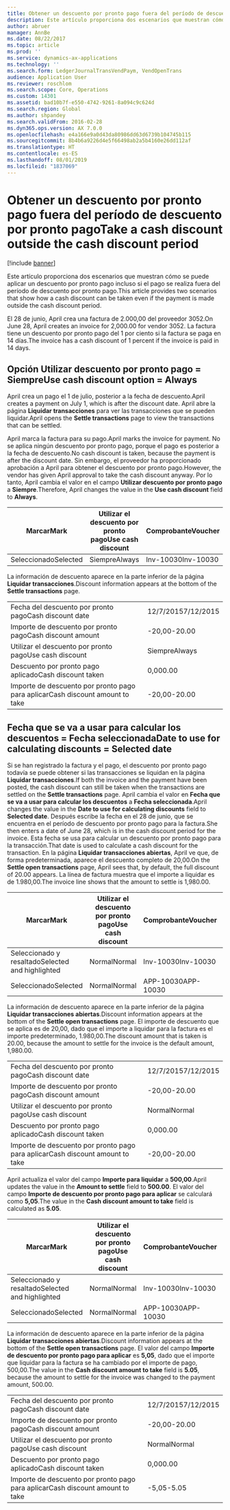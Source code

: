 ```yaml
---
title: Obtener un descuento por pronto pago fuera del período de descuento por pronto pago
description: Este artículo proporciona dos escenarios que muestran cómo se puede aplicar un descuento por pronto pago incluso si el pago se realiza fuera del período de descuento por pronto pago.
author: abruer
manager: AnnBe
ms.date: 08/22/2017
ms.topic: article
ms.prod: ''
ms.service: dynamics-ax-applications
ms.technology: ''
ms.search.form: LedgerJournalTransVendPaym, VendOpenTrans
audience: Application User
ms.reviewer: roschlom
ms.search.scope: Core, Operations
ms.custom: 14301
ms.assetid: bad10b7f-e550-4742-9261-8a094c9c624d
ms.search.region: Global
ms.author: shpandey
ms.search.validFrom: 2016-02-28
ms.dyn365.ops.version: AX 7.0.0
ms.openlocfilehash: e4a166e9a0d43da80986dd63d6739b104745b115
ms.sourcegitcommit: 8b4b6a9226d4e5f66498ab2a5b4160e26dd112af
ms.translationtype: HT
ms.contentlocale: es-ES
ms.lasthandoff: 08/01/2019
ms.locfileid: "1837069"
---
```

# <a name="take-a-cash-discount-outside-the-cash-discount-period"></a><span data-ttu-id="f107b-103">Obtener un descuento por pronto pago fuera del período de descuento por pronto pago</span><span class="sxs-lookup"><span data-stu-id="f107b-103">Take a cash discount outside the cash discount period</span></span>

[!include [banner](../includes/banner.md)]

<span data-ttu-id="f107b-104">Este artículo proporciona dos escenarios que muestran cómo se puede aplicar un descuento por pronto pago incluso si el pago se realiza fuera del período de descuento por pronto pago.</span><span class="sxs-lookup"><span data-stu-id="f107b-104">This article provides two scenarios that show how a cash discount can be taken even if the payment is made outside the cash discount period.</span></span>

<span data-ttu-id="f107b-105">El 28 de junio, April crea una factura de 2.000,00 del proveedor 3052.</span><span class="sxs-lookup"><span data-stu-id="f107b-105">On June 28, April creates an invoice for 2,000.00 for vendor 3052.</span></span> <span data-ttu-id="f107b-106">La factura tiene un descuento por pronto pago del 1 por ciento si la factura se paga en 14 días.</span><span class="sxs-lookup"><span data-stu-id="f107b-106">The invoice has a cash discount of 1 percent if the invoice is paid in 14 days.</span></span>

## <a name="use-cash-discount-option--always"></a><span data-ttu-id="f107b-107">Opción Utilizar descuento por pronto pago = Siempre</span><span class="sxs-lookup"><span data-stu-id="f107b-107">Use cash discount option = Always</span></span>
<span data-ttu-id="f107b-108">April crea un pago el 1 de julio, posterior a la fecha de descuento.</span><span class="sxs-lookup"><span data-stu-id="f107b-108">April creates a payment on July 1, which is after the discount date.</span></span> <span data-ttu-id="f107b-109">April abre la página **Liquidar transacciones** para ver las transacciones que se pueden liquidar.</span><span class="sxs-lookup"><span data-stu-id="f107b-109">April opens the **Settle transactions** page to view the transactions that can be settled.</span></span> 

<span data-ttu-id="f107b-110">April marca la factura para su pago.</span><span class="sxs-lookup"><span data-stu-id="f107b-110">April marks the invoice for payment.</span></span> <span data-ttu-id="f107b-111">No se aplica ningún descuento por pronto pago, porque el pago es posterior a la fecha de descuento.</span><span class="sxs-lookup"><span data-stu-id="f107b-111">No cash discount is taken, because the payment is after the discount date.</span></span> <span data-ttu-id="f107b-112">Sin embargo, el proveedor ha proporcionado aprobación a April para obtener el descuento por pronto pago.</span><span class="sxs-lookup"><span data-stu-id="f107b-112">However, the vendor has given April approval to take the cash discount anyway.</span></span> <span data-ttu-id="f107b-113">Por lo tanto, April cambia el valor en el campo **Utilizar descuento por pronto pago** a **Siempre**.</span><span class="sxs-lookup"><span data-stu-id="f107b-113">Therefore, April changes the value in the **Use cash discount** field to **Always**.</span></span>

| <span data-ttu-id="f107b-114">Marcar</span><span class="sxs-lookup"><span data-stu-id="f107b-114">Mark</span></span>     | <span data-ttu-id="f107b-115">Utilizar el descuento por pronto pago</span><span class="sxs-lookup"><span data-stu-id="f107b-115">Use cash discount</span></span> | <span data-ttu-id="f107b-116">Comprobante</span><span class="sxs-lookup"><span data-stu-id="f107b-116">Voucher</span></span>   | <span data-ttu-id="f107b-117">Cuenta</span><span class="sxs-lookup"><span data-stu-id="f107b-117">Account</span></span> | <span data-ttu-id="f107b-118">Fecha del descuento por pronto pago</span><span class="sxs-lookup"><span data-stu-id="f107b-118">Cash discount date</span></span> | <span data-ttu-id="f107b-119">Fecha de vencimiento</span><span class="sxs-lookup"><span data-stu-id="f107b-119">Due date</span></span>  | <span data-ttu-id="f107b-120">Factura</span><span class="sxs-lookup"><span data-stu-id="f107b-120">Invoice</span></span> | <span data-ttu-id="f107b-121">Importe en divisa de la transacción</span><span class="sxs-lookup"><span data-stu-id="f107b-121">Amount in transaction currency</span></span> | <span data-ttu-id="f107b-122">Divisa</span><span class="sxs-lookup"><span data-stu-id="f107b-122">Currency</span></span> | <span data-ttu-id="f107b-123">Importe para liquidar</span><span class="sxs-lookup"><span data-stu-id="f107b-123">Amount to settle</span></span> |
|----------|-------------------|-----------|---------|--------------------|-----------|---------|--------------------------------|----------|------------------|
| <span data-ttu-id="f107b-124">Seleccionado</span><span class="sxs-lookup"><span data-stu-id="f107b-124">Selected</span></span> | <span data-ttu-id="f107b-125">Siempre</span><span class="sxs-lookup"><span data-stu-id="f107b-125">Always</span></span>            | <span data-ttu-id="f107b-126">Inv-10030</span><span class="sxs-lookup"><span data-stu-id="f107b-126">Inv-10030</span></span> | <span data-ttu-id="f107b-127">3052</span><span class="sxs-lookup"><span data-stu-id="f107b-127">3052</span></span>    | <span data-ttu-id="f107b-128">28/6/2015</span><span class="sxs-lookup"><span data-stu-id="f107b-128">6/28/2015</span></span>          | <span data-ttu-id="f107b-129">12/7/2015</span><span class="sxs-lookup"><span data-stu-id="f107b-129">7/12/2015</span></span> | <span data-ttu-id="f107b-130">10030</span><span class="sxs-lookup"><span data-stu-id="f107b-130">10030</span></span>   | <span data-ttu-id="f107b-131">-2.000,00</span><span class="sxs-lookup"><span data-stu-id="f107b-131">-2,000.00</span></span>                      | <span data-ttu-id="f107b-132">USD</span><span class="sxs-lookup"><span data-stu-id="f107b-132">USD</span></span>      | <span data-ttu-id="f107b-133">-1.980,00</span><span class="sxs-lookup"><span data-stu-id="f107b-133">-1,980.00</span></span>        |

<span data-ttu-id="f107b-134">La información de descuento aparece en la parte inferior de la página **Liquidar transacciones**.</span><span class="sxs-lookup"><span data-stu-id="f107b-134">Discount information appears at the bottom of the **Settle transactions** page.</span></span>

|                              |           |
|------------------------------|-----------|
| <span data-ttu-id="f107b-135">Fecha del descuento por pronto pago</span><span class="sxs-lookup"><span data-stu-id="f107b-135">Cash discount date</span></span>           | <span data-ttu-id="f107b-136">12/7/2015</span><span class="sxs-lookup"><span data-stu-id="f107b-136">7/12/2015</span></span> |
| <span data-ttu-id="f107b-137">Importe de descuento por pronto pago</span><span class="sxs-lookup"><span data-stu-id="f107b-137">Cash discount amount</span></span>         | <span data-ttu-id="f107b-138">-20,00</span><span class="sxs-lookup"><span data-stu-id="f107b-138">-20.00</span></span>    |
| <span data-ttu-id="f107b-139">Utilizar el descuento por pronto pago</span><span class="sxs-lookup"><span data-stu-id="f107b-139">Use cash discount</span></span>            | <span data-ttu-id="f107b-140">Siempre</span><span class="sxs-lookup"><span data-stu-id="f107b-140">Always</span></span>    |
| <span data-ttu-id="f107b-141">Descuento por pronto pago aplicado</span><span class="sxs-lookup"><span data-stu-id="f107b-141">Cash discount taken</span></span>          | <span data-ttu-id="f107b-142">0,00</span><span class="sxs-lookup"><span data-stu-id="f107b-142">0.00</span></span>      |
| <span data-ttu-id="f107b-143">Importe de descuento por pronto pago para aplicar</span><span class="sxs-lookup"><span data-stu-id="f107b-143">Cash discount amount to take</span></span> | <span data-ttu-id="f107b-144">-20,00</span><span class="sxs-lookup"><span data-stu-id="f107b-144">-20.00</span></span>    |

## <a name="date-to-use-for-calculating-discounts--selected-date"></a><span data-ttu-id="f107b-145">Fecha que se va a usar para calcular los descuentos = Fecha seleccionada</span><span class="sxs-lookup"><span data-stu-id="f107b-145">Date to use for calculating discounts = Selected date</span></span>
<span data-ttu-id="f107b-146">Si se han registrado la factura y el pago, el descuento por pronto pago todavía se puede obtener si las transacciones se liquidan en la página **Liquidar transacciones**.</span><span class="sxs-lookup"><span data-stu-id="f107b-146">If both the invoice and the payment have been posted, the cash discount can still be taken when the transactions are settled on the **Settle transactions** page.</span></span> <span data-ttu-id="f107b-147">April cambia el valor en **Fecha que se va a usar para calcular los descuentos** a **Fecha seleccionada**.</span><span class="sxs-lookup"><span data-stu-id="f107b-147">April changes the value in the **Date to use for calculating discounts** field to **Selected date**.</span></span> <span data-ttu-id="f107b-148">Después escribe la fecha en el 28 de junio, que se encuentra en el período de descuento por pronto pago para la factura.</span><span class="sxs-lookup"><span data-stu-id="f107b-148">She then enters a date of June 28, which is in the cash discount period for the invoice.</span></span> <span data-ttu-id="f107b-149">Esta fecha se usa para calcular un descuento por pronto pago para la transacción.</span><span class="sxs-lookup"><span data-stu-id="f107b-149">That date is used to calculate a cash discount for the transaction.</span></span> <span data-ttu-id="f107b-150">En la página **Liquidar transacciones abiertas**, April ve que, de forma predeterminada, aparece el descuento completo de 20,00.</span><span class="sxs-lookup"><span data-stu-id="f107b-150">On the **Settle open transactions** page, April sees that, by default, the full discount of 20.00 appears.</span></span> <span data-ttu-id="f107b-151">La línea de factura muestra que el importe a liquidar es de 1.980,00.</span><span class="sxs-lookup"><span data-stu-id="f107b-151">The invoice line shows that the amount to settle is 1,980.00.</span></span>

| <span data-ttu-id="f107b-152">Marcar</span><span class="sxs-lookup"><span data-stu-id="f107b-152">Mark</span></span>                     | <span data-ttu-id="f107b-153">Utilizar el descuento por pronto pago</span><span class="sxs-lookup"><span data-stu-id="f107b-153">Use cash discount</span></span> | <span data-ttu-id="f107b-154">Comprobante</span><span class="sxs-lookup"><span data-stu-id="f107b-154">Voucher</span></span>   | <span data-ttu-id="f107b-155">Cuenta</span><span class="sxs-lookup"><span data-stu-id="f107b-155">Account</span></span> | <span data-ttu-id="f107b-156">Fecha del descuento por pronto pago</span><span class="sxs-lookup"><span data-stu-id="f107b-156">Cash discount date</span></span> | <span data-ttu-id="f107b-157">Fecha de vencimiento</span><span class="sxs-lookup"><span data-stu-id="f107b-157">Due date</span></span>  | <span data-ttu-id="f107b-158">Factura</span><span class="sxs-lookup"><span data-stu-id="f107b-158">Invoice</span></span> | <span data-ttu-id="f107b-159">Importe en divisa de la transacción</span><span class="sxs-lookup"><span data-stu-id="f107b-159">Amount in transaction currency</span></span> | <span data-ttu-id="f107b-160">Divisa</span><span class="sxs-lookup"><span data-stu-id="f107b-160">Currency</span></span> | <span data-ttu-id="f107b-161">Importe para liquidar</span><span class="sxs-lookup"><span data-stu-id="f107b-161">Amount to settle</span></span> |
|--------------------------|-------------------|-----------|---------|--------------------|-----------|---------|--------------------------------|----------|------------------|
| <span data-ttu-id="f107b-162">Seleccionado y resaltado</span><span class="sxs-lookup"><span data-stu-id="f107b-162">Selected and highlighted</span></span> | <span data-ttu-id="f107b-163">Normal</span><span class="sxs-lookup"><span data-stu-id="f107b-163">Normal</span></span>            | <span data-ttu-id="f107b-164">Inv-10030</span><span class="sxs-lookup"><span data-stu-id="f107b-164">Inv-10030</span></span> | <span data-ttu-id="f107b-165">3052</span><span class="sxs-lookup"><span data-stu-id="f107b-165">3052</span></span>    | <span data-ttu-id="f107b-166">28/6/2015</span><span class="sxs-lookup"><span data-stu-id="f107b-166">6/28/2015</span></span>          | <span data-ttu-id="f107b-167">12/7/2015</span><span class="sxs-lookup"><span data-stu-id="f107b-167">7/12/2015</span></span> | <span data-ttu-id="f107b-168">10030</span><span class="sxs-lookup"><span data-stu-id="f107b-168">10030</span></span>   | <span data-ttu-id="f107b-169">-2.000,00</span><span class="sxs-lookup"><span data-stu-id="f107b-169">-2,000.00</span></span>                      | <span data-ttu-id="f107b-170">USD</span><span class="sxs-lookup"><span data-stu-id="f107b-170">USD</span></span>      | <span data-ttu-id="f107b-171">-1.980,00</span><span class="sxs-lookup"><span data-stu-id="f107b-171">-1,980.00</span></span>        |
| <span data-ttu-id="f107b-172">Seleccionado</span><span class="sxs-lookup"><span data-stu-id="f107b-172">Selected</span></span>                 | <span data-ttu-id="f107b-173">Normal</span><span class="sxs-lookup"><span data-stu-id="f107b-173">Normal</span></span>            | <span data-ttu-id="f107b-174">APP-10030</span><span class="sxs-lookup"><span data-stu-id="f107b-174">APP-10030</span></span> | <span data-ttu-id="f107b-175">3052</span><span class="sxs-lookup"><span data-stu-id="f107b-175">3052</span></span>    | <span data-ttu-id="f107b-176">15/7/2015</span><span class="sxs-lookup"><span data-stu-id="f107b-176">7/15/2015</span></span>          | <span data-ttu-id="f107b-177">15/7/2015</span><span class="sxs-lookup"><span data-stu-id="f107b-177">7/15/2015</span></span> |         | <span data-ttu-id="f107b-178">500,00</span><span class="sxs-lookup"><span data-stu-id="f107b-178">500.00</span></span>                         | <span data-ttu-id="f107b-179">USD</span><span class="sxs-lookup"><span data-stu-id="f107b-179">USD</span></span>      | <span data-ttu-id="f107b-180">500,00</span><span class="sxs-lookup"><span data-stu-id="f107b-180">500.00</span></span>           |

<span data-ttu-id="f107b-181">La información de descuento aparece en la parte inferior de la página **Liquidar transacciones abiertas**.</span><span class="sxs-lookup"><span data-stu-id="f107b-181">Discount information appears at the bottom of the **Settle open transactions** page.</span></span> <span data-ttu-id="f107b-182">El importe de descuento que se aplica es de 20,00, dado que el importe a liquidar para la factura es el importe predeterminado, 1.980,00.</span><span class="sxs-lookup"><span data-stu-id="f107b-182">The discount amount that is taken is 20.00, because the amount to settle for the invoice is the default amount, 1,980.00.</span></span>

|                              |           |
|------------------------------|-----------|
| <span data-ttu-id="f107b-183">Fecha del descuento por pronto pago</span><span class="sxs-lookup"><span data-stu-id="f107b-183">Cash discount date</span></span>           | <span data-ttu-id="f107b-184">12/7/2015</span><span class="sxs-lookup"><span data-stu-id="f107b-184">7/12/2015</span></span> |
| <span data-ttu-id="f107b-185">Importe de descuento por pronto pago</span><span class="sxs-lookup"><span data-stu-id="f107b-185">Cash discount amount</span></span>         | <span data-ttu-id="f107b-186">-20,00</span><span class="sxs-lookup"><span data-stu-id="f107b-186">-20.00</span></span>    |
| <span data-ttu-id="f107b-187">Utilizar el descuento por pronto pago</span><span class="sxs-lookup"><span data-stu-id="f107b-187">Use cash discount</span></span>            | <span data-ttu-id="f107b-188">Normal</span><span class="sxs-lookup"><span data-stu-id="f107b-188">Normal</span></span>    |
| <span data-ttu-id="f107b-189">Descuento por pronto pago aplicado</span><span class="sxs-lookup"><span data-stu-id="f107b-189">Cash discount taken</span></span>          | <span data-ttu-id="f107b-190">0,00</span><span class="sxs-lookup"><span data-stu-id="f107b-190">0.00</span></span>      |
| <span data-ttu-id="f107b-191">Importe de descuento por pronto pago para aplicar</span><span class="sxs-lookup"><span data-stu-id="f107b-191">Cash discount amount to take</span></span> | <span data-ttu-id="f107b-192">-20,00</span><span class="sxs-lookup"><span data-stu-id="f107b-192">-20.00</span></span>    |

<span data-ttu-id="f107b-193">April actualiza el valor del campo **Importe para liquidar** a **500,00**.</span><span class="sxs-lookup"><span data-stu-id="f107b-193">April updates the value in the **Amount to settle** field to **500.00**.</span></span> <span data-ttu-id="f107b-194">El valor del campo **Importe de descuento por pronto pago para aplicar** se calculará como **5,05**.</span><span class="sxs-lookup"><span data-stu-id="f107b-194">The value in the **Cash discount amount to take** field is calculated as **5.05**.</span></span>

| <span data-ttu-id="f107b-195">Marcar</span><span class="sxs-lookup"><span data-stu-id="f107b-195">Mark</span></span>                     | <span data-ttu-id="f107b-196">Utilizar el descuento por pronto pago</span><span class="sxs-lookup"><span data-stu-id="f107b-196">Use cash discount</span></span> | <span data-ttu-id="f107b-197">Comprobante</span><span class="sxs-lookup"><span data-stu-id="f107b-197">Voucher</span></span>   | <span data-ttu-id="f107b-198">Cuenta</span><span class="sxs-lookup"><span data-stu-id="f107b-198">Account</span></span> | <span data-ttu-id="f107b-199">Fecha</span><span class="sxs-lookup"><span data-stu-id="f107b-199">Date</span></span>      | <span data-ttu-id="f107b-200">Fecha de vencimiento</span><span class="sxs-lookup"><span data-stu-id="f107b-200">Due date</span></span>  | <span data-ttu-id="f107b-201">Factura</span><span class="sxs-lookup"><span data-stu-id="f107b-201">Invoice</span></span> | <span data-ttu-id="f107b-202">Importe en divisa de la transacción</span><span class="sxs-lookup"><span data-stu-id="f107b-202">Amount in transaction currency</span></span> | <span data-ttu-id="f107b-203">Divisa</span><span class="sxs-lookup"><span data-stu-id="f107b-203">Currency</span></span> | <span data-ttu-id="f107b-204">Importe para liquidar</span><span class="sxs-lookup"><span data-stu-id="f107b-204">Amount to settle</span></span> |
|--------------------------|-------------------|-----------|---------|-----------|-----------|---------|--------------------------------|----------|------------------|
| <span data-ttu-id="f107b-205">Seleccionado y resaltado</span><span class="sxs-lookup"><span data-stu-id="f107b-205">Selected and highlighted</span></span> | <span data-ttu-id="f107b-206">Normal</span><span class="sxs-lookup"><span data-stu-id="f107b-206">Normal</span></span>            | <span data-ttu-id="f107b-207">Inv-10030</span><span class="sxs-lookup"><span data-stu-id="f107b-207">Inv-10030</span></span> | <span data-ttu-id="f107b-208">3052</span><span class="sxs-lookup"><span data-stu-id="f107b-208">3052</span></span>    | <span data-ttu-id="f107b-209">28/6/2015</span><span class="sxs-lookup"><span data-stu-id="f107b-209">6/28/2015</span></span> | <span data-ttu-id="f107b-210">12/7/2015</span><span class="sxs-lookup"><span data-stu-id="f107b-210">7/12/2015</span></span> | <span data-ttu-id="f107b-211">10030</span><span class="sxs-lookup"><span data-stu-id="f107b-211">10030</span></span>   | <span data-ttu-id="f107b-212">2.000,00</span><span class="sxs-lookup"><span data-stu-id="f107b-212">2,000.00</span></span>                       | <span data-ttu-id="f107b-213">USD</span><span class="sxs-lookup"><span data-stu-id="f107b-213">USD</span></span>      | <span data-ttu-id="f107b-214">-500,00</span><span class="sxs-lookup"><span data-stu-id="f107b-214">-500.00</span></span>          |
| <span data-ttu-id="f107b-215">Seleccionado</span><span class="sxs-lookup"><span data-stu-id="f107b-215">Selected</span></span>                 | <span data-ttu-id="f107b-216">Normal</span><span class="sxs-lookup"><span data-stu-id="f107b-216">Normal</span></span>            | <span data-ttu-id="f107b-217">APP-10030</span><span class="sxs-lookup"><span data-stu-id="f107b-217">APP-10030</span></span> | <span data-ttu-id="f107b-218">3052</span><span class="sxs-lookup"><span data-stu-id="f107b-218">3052</span></span>    | <span data-ttu-id="f107b-219">15/7/2015</span><span class="sxs-lookup"><span data-stu-id="f107b-219">7/15/2015</span></span> | <span data-ttu-id="f107b-220">15/7/2015</span><span class="sxs-lookup"><span data-stu-id="f107b-220">7/15/2015</span></span> |         | <span data-ttu-id="f107b-221">500,00</span><span class="sxs-lookup"><span data-stu-id="f107b-221">500.00</span></span>                         | <span data-ttu-id="f107b-222">USD</span><span class="sxs-lookup"><span data-stu-id="f107b-222">USD</span></span>      | <span data-ttu-id="f107b-223">500,00</span><span class="sxs-lookup"><span data-stu-id="f107b-223">500.00</span></span>           |

<span data-ttu-id="f107b-224">La información de descuento aparece en la parte inferior de la página **Liquidar transacciones abiertas**.</span><span class="sxs-lookup"><span data-stu-id="f107b-224">Discount information appears at the bottom of the **Settle open transactions** page.</span></span> <span data-ttu-id="f107b-225">El valor del campo **Importe de descuento por pronto pago para aplicar** es **5,05**, dado que el importe que liquidar para la factura se ha cambiado por el importe de pago, 500,00.</span><span class="sxs-lookup"><span data-stu-id="f107b-225">The value in the **Cash discount amount to take** field is **5.05**, because the amount to settle for the invoice was changed to the payment amount, 500.00.</span></span>

|                              |           |
|------------------------------|-----------|
| <span data-ttu-id="f107b-226">Fecha del descuento por pronto pago</span><span class="sxs-lookup"><span data-stu-id="f107b-226">Cash discount date</span></span>           | <span data-ttu-id="f107b-227">12/7/2015</span><span class="sxs-lookup"><span data-stu-id="f107b-227">7/12/2015</span></span> |
| <span data-ttu-id="f107b-228">Importe de descuento por pronto pago</span><span class="sxs-lookup"><span data-stu-id="f107b-228">Cash discount amount</span></span>         | <span data-ttu-id="f107b-229">-20,00</span><span class="sxs-lookup"><span data-stu-id="f107b-229">-20.00</span></span>    |
| <span data-ttu-id="f107b-230">Utilizar el descuento por pronto pago</span><span class="sxs-lookup"><span data-stu-id="f107b-230">Use cash discount</span></span>            | <span data-ttu-id="f107b-231">Normal</span><span class="sxs-lookup"><span data-stu-id="f107b-231">Normal</span></span>    |
| <span data-ttu-id="f107b-232">Descuento por pronto pago aplicado</span><span class="sxs-lookup"><span data-stu-id="f107b-232">Cash discount taken</span></span>          | <span data-ttu-id="f107b-233">0,00</span><span class="sxs-lookup"><span data-stu-id="f107b-233">0.00</span></span>      |
| <span data-ttu-id="f107b-234">Importe de descuento por pronto pago para aplicar</span><span class="sxs-lookup"><span data-stu-id="f107b-234">Cash discount amount to take</span></span> | <span data-ttu-id="f107b-235">-5,05</span><span class="sxs-lookup"><span data-stu-id="f107b-235">-5.05</span></span>     |





